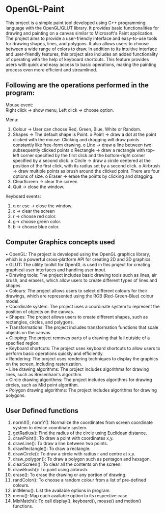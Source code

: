 # OpenGL-Paint
This project is a simple paint tool developed using C++ programming language with the OpenGL/GLUT library. It provides basic functionalities for drawing and painting on a canvas similar to Microsoft's Paint application. The project aims to provide a user-friendly interface and easy-to-use tools for drawing shapes, lines, and polygons. It also allows users to choose between a wide range of colors to draw. In addition to its intuitive interface and user-friendly features, this project also includes an added functionality of operating with the help of keyboard shortcuts. This feature provides users with quick and easy access to basic operations, making the painting process even more efficient and streamlined.
## Following are the operations performed in the program:
Mouse event:  
Right click -> show menu, Left click -> choose option.

Menu:
1.   Colour -> User can choose Red, Green, Blue, White or Random.
2.   Shapes -> The default shape is Point.
o  Point -> draw a dot at the point clicked with the mouse. Clicking and dragging will draw points 
constantly like free-form drawing.
o  Line -> draw a line between two subsequently clicked points
o  Rectangle  ->  draw  a  rectangle  with  top-left  corner  specified  by  the  first  click  and 
 the bottom-right corner specified by a second click.
o  Circle -> draw a circle centered at the position of the first click, with its radius set by a
second click.
o  Airbrush -> draw multiple points as brush around the clicked point. There are four options
of size.
o  Eraser -> erase the points by clicking and dragging.
3.   ClearScreen -> clear the screen.
4.   Quit -> close the window.
   
 Keyboard events:
1.   q or esc -> close the window.
2.   c -> clear the screen
3.   r -> choose red color.
4.   g->  choose green color.
5.   b -> choose blue color.

## Computer Graphics concepts used
•     OpenGL:  The  project  is  developed  using  the  OpenGL  graphics  library, which is a 
powerful cross-platform API for creating 2D and 3D graphics.  
•     GLUT: The utility toolkit for OpenGL is used in this project for creating graphical user 
interfaces and handling user input.  
•     Drawing tools: The project includes basic drawing tools such as lines, air brush, and 
erasers, which allow users to create different types of lines and
shapes.  
•     Colours:  The  project  allows  users  to  select  different  colours  for  their
drawings, which are represented using the RGB (Red-Green-Blue) colour
model.  
•     Coordinate system: The project uses a  coordinate system to represent the
position of objects on the canvas.  
•     Shapes:  The  project  allows  users  to  create  different  shapes,  such  as rectangles, 
circles, and polygons.  
•     Transformations:  The  project  includes  transformation  functions  that  scale objects on 
the canvas.  
•     Clipping: The project removes parts of a drawing that fall outside of a specified
region.  
•     Keyboard shortcuts: The project uses keyboard shortcuts to allow users to
perform basic operations quickly and efficiently.  
•     Rendering: The project uses rendering techniques to display the graphics on the screen, 
including rasterization.  
•     Line drawing algorithms: The project includes algorithms for drawing lines, such as 
Bresenham's algorithm.  
•     Circle  drawing  algorithms:  The  project  includes  algorithms  for  drawing circles, such 
as Mid point algorithm.  
•    Polygon drawing algorithms: The project includes algorithms for drawing
polygons. 


## User Defined functions
1.   normX(),  normY():  Normalize  the  coordinates  from  screen  coordinate  system  to  device
coordinate system.
2.   getRadius():  Find the radius of the circle using Euclidean distance.
3.   drawPoint(): To draw a point with coordinates x,y.
4.   drawLine(): To draw a line between two points.
5.   drawRectangle(): To draw a rectangle.
6.   drawCircle(): To draw a circle with radius r and centre at x,y.
7.   draw_polygon(): To draw a polygon such as pentagon and hexagon.
8.   clearScreen(): To clear all the contents on the screen.
9.   drawBrush(): To paint using airbrush.
10. erase(): To erase the drawing or any portion of drawing.
11. randColor(): To choose a random colour from a list of pre-defined colours.
12. initMenu(): List the available options in program.
13. menu(): Map each available option to its respective case.
14. MixMatch(): To call display(), keyboard(), mouse() and motion() functions.





